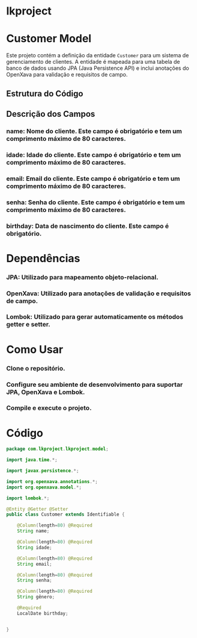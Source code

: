 # lkproject

 # Customer Model

Este projeto contém a definição da entidade `Customer` para um sistema de gerenciamento de clientes. A entidade é mapeada para uma tabela de banco de dados usando JPA (Java Persistence API) e inclui anotações do OpenXava para validação e requisitos de campo.

## Estrutura do Código

## Descrição dos Campos

### name: Nome do cliente. Este campo é obrigatório e tem um comprimento máximo de 80 caracteres.
### idade: Idade do cliente. Este campo é obrigatório e tem um comprimento máximo de 80 caracteres.
### email: Email do cliente. Este campo é obrigatório e tem um comprimento máximo de 80 caracteres.
### senha: Senha do cliente. Este campo é obrigatório e tem um comprimento máximo de 80 caracteres.
### birthday: Data de nascimento do cliente. Este campo é obrigatório.

# Dependências

### JPA: Utilizado para mapeamento objeto-relacional.
### OpenXava: Utilizado para anotações de validação e requisitos de campo.
### Lombok: Utilizado para gerar automaticamente os métodos getter e setter.

# Como Usar

### Clone o repositório.
### Configure seu ambiente de desenvolvimento para suportar JPA, OpenXava e Lombok.
### Compile e execute o projeto.

# Código

```java
package com.lkproject.lkproject.model;

import java.time.*;

import javax.persistence.*;

import org.openxava.annotations.*;
import org.openxava.model.*;

import lombok.*;

@Entity @Getter @Setter
public class Customer extends Identifiable {

    @Column(length=80) @Required
    String name;

    @Column(length=80) @Required
    String idade;

    @Column(length=80) @Required
    String email;

    @Column(length=80) @Required
    String senha;

    @Column(length=80) @Required
    String gênero;

    @Required
    LocalDate birthday;


}

